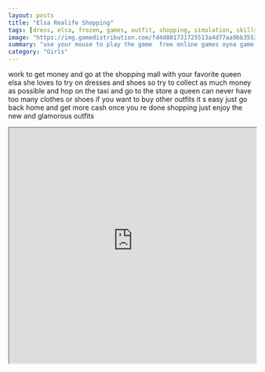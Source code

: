 ```yaml
---
layout: posts
title: "Elsa Realife Shopping"
tags: [dress, elsa, frozen, games, outfit, shopping, simulation, skills, free, online, games, oyna, game, free, games, play, play, games]
image: "https://img.gamedistribution.com/fd4d801731725513a4d77aa9bb35534b.jpg"
summary: "use your mouse to play the game  free online games oyna game free games play play games"
category: "Girls"
---
```


work to get money and go at the shopping mall with your favorite queen elsa she loves to try on dresses and shoes so try to collect as much money as possible and hop on the taxi and go to the store a queen can never have too many clothes or shoes if you want to buy other outfits it s easy just go back home and get more cash once you re done shopping just enjoy the new and glamorous outfits

<iframe width="100%" height="480px;" src="https://flash.gamedistribution.com?game=fd4d801731725513a4d77aa9bb35534b"></iframe>